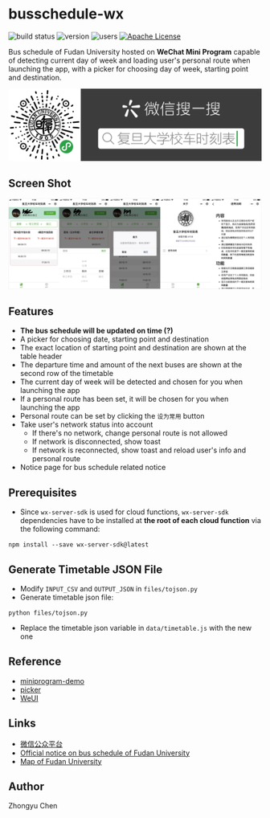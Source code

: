 # busschedule-wx

![build status](https://img.shields.io/badge/build-passing-66c2a5.svg)
![version](https://img.shields.io/badge/version-1.1.5-fc8d62.svg)
![users](https://img.shields.io/badge/users-2%2C003-yellowgreen.svg)
[![Apache License](https://img.shields.io/badge/license-Apache%202.0-8da0cb.svg)](http://www.apache.org/licenses/)

Bus schedule of Fudan University hosted on __WeChat Mini Program__ 
capable of detecting current day of week and loading user's personal route when launching the app, 
with a picker for choosing day of week, starting point and destination.

![ercode](files/ercode.png)

## Screen Shot

![screen shot](files/screenshot.jpg)

## Features

* __The bus schedule will be updated on time (?)__
* A picker for choosing date, starting point and destination
* The exact location of starting point and destination are shown at the table header
* The departure time and amount of the next buses are shown at the second row of the timetable
* The current day of week will be detected and chosen for you when launching the app
* If a personal route has been set, it will be chosen for you when launching the app
* Personal route can be set by clicking the `设为常用` button
* Take user's network status into account
    + If there's no network, change personal route is not allowed
    + If network is disconnected, show toast
    + If network is reconnected, show toast and reload user's info and personal route
* Notice page for bus schedule related notice

## Prerequisites

* Since `wx-server-sdk` is used for cloud functions, 
`wx-server-sdk` dependencies have to be installed at __the root of each cloud function__ via the following command:
```commandline
npm install --save wx-server-sdk@latest
```

## Generate Timetable JSON File

* Modify `INPUT_CSV` and `OUTPUT_JSON` in `files/tojson.py`
* Generate timetable json file:
```
python files/tojson.py
```

* Replace the timetable json variable in `data/timetable.js` with the new one

## Reference

* [miniprogram-demo](https://github.com/wechat-miniprogram/miniprogram-demo)
* [picker](https://developers.weixin.qq.com/miniprogram/dev/component/picker.html)
* [WeUI](https://github.com/Tencent/weui)

## Links

* [微信公众平台](https://mp.weixin.qq.com/)
* [Official notice on bus schedule of Fudan University](http://www.xyfw.fudan.edu.cn/p2049c1954/list.htm)
* [Map of Fudan University](http://map.fudan.edu.cn)

## Author

Zhongyu Chen
